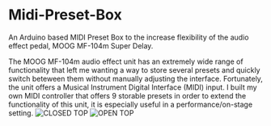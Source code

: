 # Midi-Preset-Box
An Arduino based MIDI Preset Box to the increase flexibility of the audio effect pedal, MOOG MF-104m Super Delay.

The MOOG MF-104m audio effect unit has an extremely wide range of functionality that left me wanting a way to store several presets and quickly switch beteween them without manually adjusting the interface. Fortunately, the unit offers a Musical Instrument Digital Interface (MIDI) input. I built my own MIDI controller that offers 9 storable presets in order to extend the functionality of this unit, it is especially useful in a performance/on-stage setting.
![CLOSED TOP](https://cloud.githubusercontent.com/assets/6580936/5990988/86cab1b4-a995-11e4-9c31-6cabbe52113c.jpg)
![OPEN TOP](https://cloud.githubusercontent.com/assets/6580936/5990989/894e9c7a-a995-11e4-80bc-a09710ebc565.jpg)
